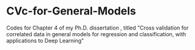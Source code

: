 # CVc-for-General-Models
Codes for Chapter 4 of my Ph.D. dissertation , titled "Cross validation for correlated data in general models for regression and classification, with applications to Deep Learning" 
